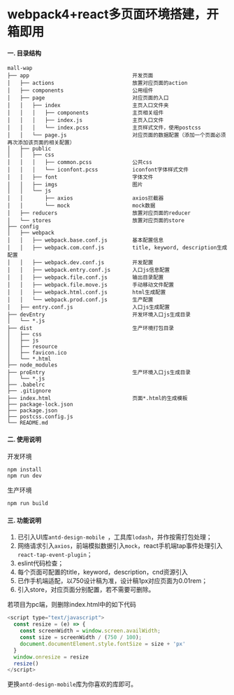 # webpack4+react多页面环境搭建，开箱即用

#### 一. 目录结构

```text
mall-wap
├── app                                 开发页面
│   ├── actions                         放置对应页面的action
│   ├── components                      公用组件
│   ├── page                            对应页面的入口
│   │   ├── index                       主页入口文件夹
│   │   │   ├── components              主页相关组件
│   │   │   ├── index.js                主页入口文件
│   │   │   └── index.pcss              主页样式文件，使用postcss
│   │   └── page.js                     对应页面的数据配置（添加一个页面必须再次添加该页面的相关配置）
│   ├── public
│   │   ├── css
│   │   │   ├── common.pcss             公共css
│   │   │   └── iconfont.pcss           iconfont字体样式文件
│   │   ├── font                        字体文件
│   │   ├── imgs                        图片
│   │   └── js
│   │       ├── axios                   axios拦截器
│   │       └── mock                    mock数据
│   ├── reducers                        放置对应页面的reducer
│   └── stores                          放置对应页面的store
├── config
│   ├── webpack
│   │   ├── webpack.base.conf.js        基本配置信息
│   │   ├── webpack.com.conf.js         title, keyword, description生成配置
│   │   ├── webpack.dev.conf.js         开发配置
│   │   ├── webpack.entry.conf.js       入口js信息配置
│   │   ├── webpack.file.conf.js        输出目录配置
│   │   ├── webpack.file.move.js        手动移动文件配置
│   │   ├── webpack.html.conf.js        html生成配置
│   │   └── webpack.prod.conf.js        生产配置
│   ├── entry.conf.js                   入口js生成配置
├── devEntry                            开发环境入口js生成目录
│   └── *.js
├── dist                                生产环境打包目录
│   ├── css
│   ├── js
│   ├── resource
│   ├── favicon.ico
│   └── *.html
├── node_modules
├── proEntry                            生产环境入口js生成目录
│   └── *.js
├── .babelrc
├── .gitignore
├── index.html                          页面*.html的生成模板
├── package-lock.json
├── package.json
├── postcss.config.js
└── README.md
```

#### 二. 使用说明

开发环境
```bash
npm install
npm run dev
```

生产环境
```bash
npm run build
```

#### 三. 功能说明

1. 已引入UI库`antd-design-mobile `，工具库`lodash`，并作按需打包处理；
2. 网络请求引入`axios`，前端模拟数据引入`mock`，react手机端tap事件处理引入`react-tap-event-plugin`；
3. eslint代码检查；
4. 每个页面可配置的title，keyword，description，cnd资源引入
5. 已作手机端适配，以750设计稿为准，设计稿1px对应页面为0.01rem；
6. 引入store，对应页面分别配置，若不需要可删除。

若项目为pc端，则删除index.html中的如下代码

```js
<script type="text/javascript">
  const resize = (e) => {
    const screenWidth = window.screen.availWidth;
    const size = screenWidth / (750 / 100);
    document.documentElement.style.fontSize = size + 'px'
  }
  window.onresize = resize
  resize()
</script>
```

更换`antd-design-mobile`库为你喜欢的库即可。